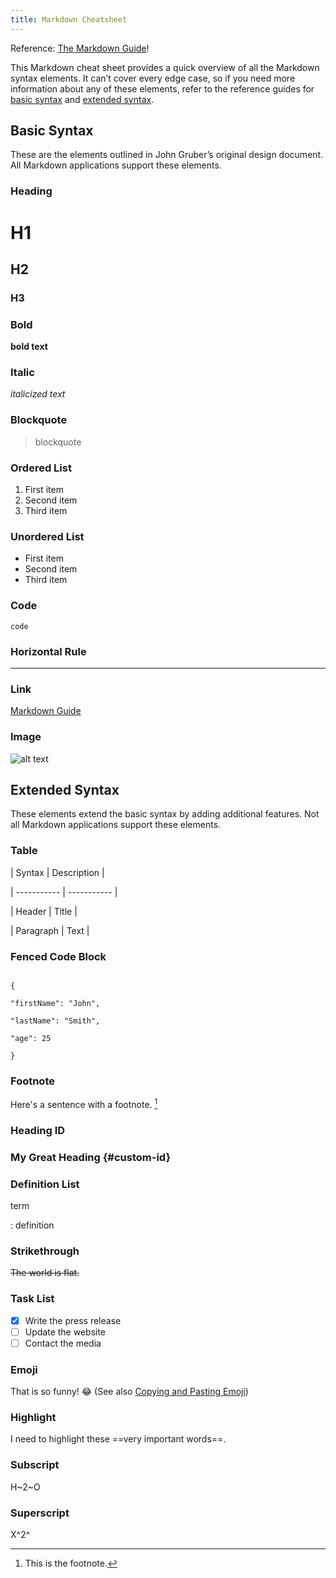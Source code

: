 ```yaml
---
title: Markdown Cheatsheet
---
```

Reference: [The Markdown Guide](https://www.markdownguide.org)!

This Markdown cheat sheet provides a quick overview of all the Markdown syntax elements. It can’t cover every edge case, so if you need more information about any of these elements, refer to the reference guides for [basic syntax](https://www.markdownguide.org/basic-syntax) and [extended syntax](https://www.markdownguide.org/extended-syntax).

## Basic Syntax
These are the elements outlined in John Gruber’s original design document. All Markdown applications support these elements.

### Heading
# H1

## H2

### H3

### Bold  
**bold text**

### Italic  
*italicized text*

### Blockquote
> blockquote

### Ordered List
1. First item
2. Second item
3. Third item

### Unordered List
- First item
- Second item
- Third item

### Code
`code`

### Horizontal Rule  
---
  
### Link
[Markdown Guide](https://www.markdownguide.org)

### Image

![alt text](https://www.markdownguide.org/assets/images/tux.png)

## Extended Syntax
These elements extend the basic syntax by adding additional features. Not all Markdown applications support these elements.

### Table
| Syntax | Description |

| ----------- | ----------- |

| Header | Title |

| Paragraph | Text |

### Fenced Code Block  
```

{

"firstName": "John",

"lastName": "Smith",

"age": 25

}

```

### Footnote
Here's a sentence with a footnote. [^1]

[^1]: This is the footnote.  

### Heading ID
### My Great Heading {#custom-id}

### Definition List
term

: definition

### Strikethrough
~~The world is flat.~~

### Task List
- [x] Write the press release
- [ ] Update the website
- [ ] Contact the media

### Emoji

That is so funny! :joy:
(See also [Copying and Pasting Emoji](https://www.markdownguide.org/extended-syntax/#copying-and-pasting-emoji))

### Highlight
I need to highlight these ==very important words==.

### Subscript
H~2~O

### Superscript  
X^2^